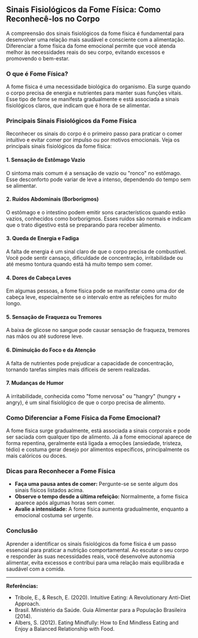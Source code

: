 
## Sinais Fisiológicos da Fome Física: Como Reconhecê-los no Corpo

A compreensão dos sinais fisiológicos da fome física é fundamental para desenvolver uma relação mais saudável e consciente com a alimentação. Diferenciar a fome física da fome emocional permite que você atenda melhor às necessidades reais do seu corpo, evitando excessos e promovendo o bem-estar.

### O que é Fome Física?

A fome física é uma necessidade biológica do organismo. Ela surge quando o corpo precisa de energia e nutrientes para manter suas funções vitais. Esse tipo de fome se manifesta gradualmente e está associada a sinais fisiológicos claros, que indicam que é hora de se alimentar.

### Principais Sinais Fisiológicos da Fome Física

Reconhecer os sinais do corpo é o primeiro passo para praticar o comer intuitivo e evitar comer por impulso ou por motivos emocionais. Veja os principais sinais fisiológicos da fome física:

#### 1. Sensação de Estômago Vazio

O sintoma mais comum é a sensação de vazio ou "ronco" no estômago. Esse desconforto pode variar de leve a intenso, dependendo do tempo sem se alimentar.

#### 2. Ruídos Abdominais (Borborigmos)

O estômago e o intestino podem emitir sons característicos quando estão vazios, conhecidos como borborigmos. Esses ruídos são normais e indicam que o trato digestivo está se preparando para receber alimento.

#### 3. Queda de Energia e Fadiga

A falta de energia é um sinal claro de que o corpo precisa de combustível. Você pode sentir cansaço, dificuldade de concentração, irritabilidade ou até mesmo tontura quando está há muito tempo sem comer.

#### 4. Dores de Cabeça Leves

Em algumas pessoas, a fome física pode se manifestar como uma dor de cabeça leve, especialmente se o intervalo entre as refeições for muito longo.

#### 5. Sensação de Fraqueza ou Tremores

A baixa de glicose no sangue pode causar sensação de fraqueza, tremores nas mãos ou até sudorese leve.

#### 6. Diminuição do Foco e da Atenção

A falta de nutrientes pode prejudicar a capacidade de concentração, tornando tarefas simples mais difíceis de serem realizadas.

#### 7. Mudanças de Humor

A irritabilidade, conhecida como "fome nervosa" ou "hangry" (hungry + angry), é um sinal fisiológico de que o corpo precisa de alimento.

### Como Diferenciar a Fome Física da Fome Emocional?

A fome física surge gradualmente, está associada a sinais corporais e pode ser saciada com qualquer tipo de alimento. Já a fome emocional aparece de forma repentina, geralmente está ligada a emoções (ansiedade, tristeza, tédio) e costuma gerar desejo por alimentos específicos, principalmente os mais calóricos ou doces.

### Dicas para Reconhecer a Fome Física

- **Faça uma pausa antes de comer:** Pergunte-se se sente algum dos sinais físicos listados acima.
- **Observe o tempo desde a última refeição:** Normalmente, a fome física aparece após algumas horas sem comer.
- **Avalie a intensidade:** A fome física aumenta gradualmente, enquanto a emocional costuma ser urgente.

### Conclusão

Aprender a identificar os sinais fisiológicos da fome física é um passo essencial para praticar a nutrição comportamental. Ao escutar o seu corpo e responder às suas necessidades reais, você desenvolve autonomia alimentar, evita excessos e contribui para uma relação mais equilibrada e saudável com a comida.

___
**Referências:**
- Tribole, E., & Resch, E. (2020). Intuitive Eating: A Revolutionary Anti-Diet Approach.
- Brasil. Ministério da Saúde. Guia Alimentar para a População Brasileira (2014).
- Albers, S. (2012). Eating Mindfully: How to End Mindless Eating and Enjoy a Balanced Relationship with Food.
```
